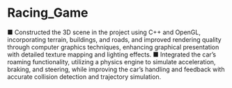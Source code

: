 # Racing_Game
■ Constructed the 3D scene in the project using C++ and OpenGL, incorporating terrain, buildings, and roads, and improved rendering quality through computer graphics techniques, enhancing graphical presentation with detailed texture mapping and lighting effects.
■ Integrated the car’s roaming functionality, utilizing a physics engine to simulate acceleration, braking, and steering, while improving the car’s handling and feedback with accurate collision detection and trajectory simulation.

